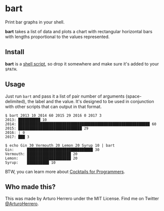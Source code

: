# bart

Print bar graphs in your shell.

**bart** takes a list of data and plots a chart with rectangular horizontal bars
with lengths proportional to the values represented.


## Install

**bart** is a [shell script][1], so drop it somewhere and make sure it's added
to your `$PATH`.


## Usage

Just run `bart` and pass it a list of pair number of arguments (space-delimited),
the label and the value. It's designed to be used in conjunction with other
scripts that can output in that format.

    $ bart 2013 10 2014 60 2015 29 2016 0 2017 3
    2013: ██████████ 10
    2014: ████████████████████████████████████████████████████████████ 60
    2015: █████████████████████████████ 29
    2016: | 0
    2017: ███ 3

    $ echo Gin 30 Vermouth 20 Lemon 20 Syrup 10 | bart
    Gin:      ██████████████████████████████ 30
    Vermouth: ████████████████████ 20
    Lemon:    ████████████████████ 20
    Syrup:    ██████████ 10

BTW, you can learn more about [Cocktails for Programmers][2].


## Who made this?

This was made by Arturo Herrero under the MIT License. Find me on Twitter
[@ArturoHerrero][3].


[1]: https://github.com/arturoherrero/bart/blob/master/bart
[2]: https://github.com/the-teacher/cocktails_for_programmers/blob/master/cocktails_for_programers.md
[3]: https://twitter.com/ArturoHerrero

